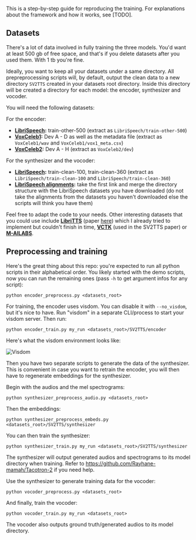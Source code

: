This is a step-by-step guide for reproducing the training. For explanations about the framework and how it works, see [TODO].

## Datasets
There's a lot of data involved in fully training the three models. You'd want at least 500 gb of free space, and that's if you delete datasets after you used them. With 1 tb you're fine. 

Ideally, you want to keep all your datasets under a same directory. All prepreprocessing scripts will, by default, output the clean data to a new directory  `SV2TTS` created in your datasets root directory. Inside this directory will be created a directory for each model: the encoder, synthesizer and vocoder.

You will need the following datasets:

For the encoder:
- **[LibriSpeech](http://www.openslr.org/12/):** train-other-500 (extract as `LibriSpeech/train-other-500`)
- **[VoxCeleb1](http://www.robots.ox.ac.uk/~vgg/data/voxceleb/vox1.html):** Dev A - D as well as the metadata file (extract as `VoxCeleb1/wav` and `VoxCeleb1/vox1_meta.csv`)
- **[VoxCeleb2](http://www.robots.ox.ac.uk/~vgg/data/voxceleb/vox2.html):** Dev A - H (extract as `VoxCeleb2/dev`)

For the synthesizer and the vocoder: 
- **[LibriSpeech](http://www.openslr.org/12/):** train-clean-100, train-clean-360 (extract as `LibriSpeech/train-clean-100` and `LibriSpeech/train-clean-360`)
- **[LibriSpeech alignments](https://github.com/CorentinJ/librispeech-alignments#download-links):** take the first link and merge the directory structure with the LibriSpeech datasets you have downloaded (do not take the alignments from the datasets you haven't downloaded else the scripts will think you have them)


Feel free to adapt the code to your needs. Other interesting datasets that you could use include **[LibriTTS](http://www.openslr.org/60/)** (paper [here](https://arxiv.org/abs/1904.02882)) which I already tried to implement but couldn't finish in time, **[VCTK](https://homepages.inf.ed.ac.uk/jyamagis/page3/page58/page58.html)** (used in the SV2TTS paper) or **[M-AILABS](https://www.caito.de/2019/01/the-m-ailabs-speech-dataset/)**.


## Preprocessing and training
Here's the great thing about this repo: you're expected to run all python scripts in their alphabetical order. You likely started with the demo scripts, now you can run the remaining ones (pass `-h` to get argument infos for any script): 

`python encoder_preprocess.py <datasets_root>`

For training, the encoder uses visdom. You can disable it with `--no_visdom`, but it's nice to have. Run "visdom" in a separate CLI/process to start your visdom server. Then run:

`python encoder_train.py my_run <datasets_root>/SV2TTS/encoder`

Here's what the visdom environment looks like:

![Visdom](https://i.imgur.com/rB1xk0b.png)

Then you have two separate scripts to generate the data of the synthesizer. This is convenient in case you want to retrain the encoder, you will then have to regenerate embeddings for the synthesizer.

Begin with the audios and the mel spectrograms:

`python synthesizer_preprocess_audio.py <datasets_root>`

Then the embeddings:
 
`python synthesizer_preprocess_embeds.py <datasets_root>/SV2TTS/synthesizer`

You can then train the synthesizer:

`python synthesizer_train.py my_run <datasets_root>/SV2TTS/synthesizer`

The synthesizer will output generated audios and spectrograms to its model directory when training. Refer to https://github.com/Rayhane-mamah/Tacotron-2 if you need help.

Use the synthesizer to generate training data for the vocoder:

`python vocoder_preprocess.py <datasets_root>`

And finally, train the vocoder:

`python vocoder_train.py my_run <datasets_root>`

The vocoder also outputs ground truth/generated audios to its model directory.
 